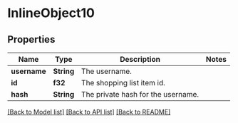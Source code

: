 # InlineObject10

## Properties

Name | Type | Description | Notes
------------ | ------------- | ------------- | -------------
**username** | **String** | The username. | 
**id** | **f32** | The shopping list item id. | 
**hash** | **String** | The private hash for the username. | 

[[Back to Model list]](../README.md#documentation-for-models) [[Back to API list]](../README.md#documentation-for-api-endpoints) [[Back to README]](../README.md)


